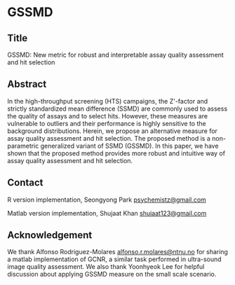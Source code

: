 # GSSMD
## Title
GSSMD: New metric for robust and interpretable assay quality assessment and hit selection

## Abstract
In the high-throughput screening (HTS) campaigns, the Z'-factor and strictly standardized mean difference (SSMD) are commonly used to assess the quality of assays and to select hits. However, these measures are vulnerable to outliers and their performance is highly sensitive to the background distributions. Herein, we propose an alternative measure for assay quality assessment and hit selection. The proposed method is a non-parametric generalized variant of SSMD (GSSMD). In this paper, we have shown that the proposed method provides more robust and intuitive way of assay quality assessment and hit selection.

## Contact
R version implementation, Seongyong Park <psychemistz@gmail.com> 

Matlab version implementation, Shujaat Khan <shujaat123@gmail.com>

## Acknowledgement
We thank Alfonso Rodriguez-Molares <alfonso.r.molares@ntnu.no> for sharing a matlab implementation of GCNR, a similar task performed in ultra-sound image quality assessment. We also thank Yoonhyeok Lee for helpful discussion about applying GSSMD measure on the small scale scenario. 
